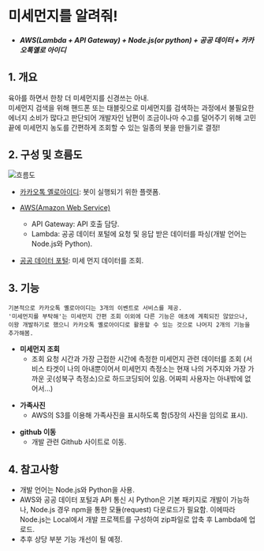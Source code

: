 미세먼지를 알려줘!
==================

-	##### AWS(Lambda + API Gateway) + Node.js(or python) + 공공 데이터 + 카카오톡옐로 아이디<br>

## 1. 개요
육아를 하면서 한창 더 미세먼지를 신경쓰는 아내. <br>미세먼지 검색을 위해 핸드폰 또는 태블릿으로 미세먼지를 검색하는 과정에서 불필요한 에너지 소비가 많다고 판단되어 개발자인 남편이 조금이나마 수고를 덜어주기 위해 고민끝에 미세먼지 농도를 간편하게 조회할 수 있는 일종의 봇을 만들기로 결정!

## 2.	구성 및 흐름도
![흐름도](http://i.imgur.com/wry1NKl.png) <br>
- [카카오톡 옐로아이디][42ab04b9]: 봇이 실행되기 위한 플랫폼.
- [AWS(Amazon Web Service)][862a42aa]
    * API Gateway: API 호출 담당.
    * Lambda: 공공 데이터 포털에 요청 및 응답 받은 데이터를 파싱(개발 언어는 Node.js와 Python).
- [공공 데이터 포털][7f7aadec]: 미세 먼지 데이터를 조회.

  [42ab04b9]: https://yellowid.kakao.com/ "카카오톡 옐로아이디"
  [862a42aa]: https://aws.amazon.com/ko/ "Amazon Web Service"
  [7f7aadec]: https://www.data.go.kr/ "공공 데이터 포털"

## 3. 기능

```
기본적으로 카카오톡 옐로아이디는 3개의 이벤트로 서비스를 제공.
'미세먼지를 부탁해'는 미세먼지 간편 조회 이외에 다른 기능은 애초에 계획되진 않았으나,
이왕 개발하기로 했으니 카카오톡 옐로아이디로 활용할 수 있는 것으로 나머지 2개의 기능을 추가해봄.
```

-	<b>미세먼지 조회</b>
	-	조회 요청 시간과 가장 근접한 시간에 측정한 미세먼지 관련 데이터를 조회 (서비스 타겟이 나의 아내뿐이어서 미세먼지 측정소는 현재 나의 거주지와 가장 가까운 곳(성북구 측정소)으로 하드코딩되어 있음. 어짜피 사용자는 아내밖에 없어서...)<p>
-	<b>가족사진</b>
	-	AWS의 S3를 이용해 가족사진을 표시하도록 함(5장의 사진을 임의로 표시).<p>
-	<b>github 이동</b>
	-	개발 관련 Github 사이트로 이동.

## 4.	참고사항
-	개발 언어는 Node.js와 Python을 사용.
-	AWS와 공공 데이터 포털과 API 통신 시 Python은 기본 패키지로 개발이 가능하나, Node.js 경우 npm을 통한 모듈(request) 다운로드가 필요함. 이에따라 Node.js는 Local에서 개발 프로젝트를 구성하여 zip파일로 압축 후 Lambda에 업로드.
- 추후 상당 부분 기능 개선이 될 예정.
